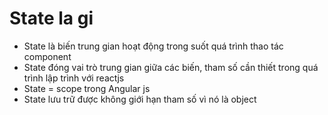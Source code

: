 # State la gi
* State là biến trung gian hoạt động trong suốt quá trình thao tác component
* State đóng vai trò trung gian giữa các biến, tham số cần thiết trong quá trình lập trình với reactjs
* State = scope trong Angular js
* State lưu trữ được không giới hạn tham số vì nó là object 